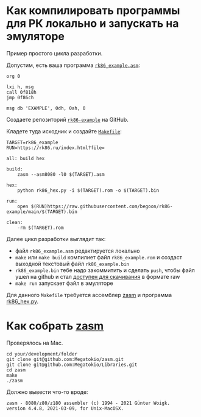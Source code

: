 # Как компилировать программы для РК локально и запускать на эмуляторе

Пример простого цикла разработки.

Допустим, есть ваша программа [`rk86_example.asm`](https://github.com/begoon/rk86-example/blob/main/rk86_example.asm):

    org 0
    
    lxi h, msg
    call 0f818h
    jmp 0f86ch
    
    msg db 'EXAMPLE', 0dh, 0ah, 0

Создаете репозиторий [`rk86-example`](https://github.com/begoon/rk86-example) на GitHub.

Кладете туда исходник и создайте [`Makefile`](https://github.com/begoon/rk86-example/blob/main/Makefile):

    TARGET=rk86_example
    RUN=https://rk86.ru/index.html?file=

    all: build hex

    build:
        zasm --asm8080 -l0 $(TARGET).asm

    hex:
        python rk86_hex.py -i $(TARGET).rom -o $(TARGET).bin

    run:
        open $(RUN)https://raw.githubusercontent.com/begoon/rk86-example/main/$(TARGET).bin

    clean:
        -rm $(TARGET).rom

Далее цикл разработки выглядит так:

  - файл `rk86_example.asm` редактируется локально
  - `make` или `make build` компилиет файл `rk86_example.rom` и создаст 
    выходной текстовый файл `rk86_example.bin`
  - `rk86_example.bin` тебе надо закоммитить и сделать `push`, чтобы файл
    ушел на github и стал [доступен для скачивания](https://raw.githubusercontent.com/begoon/rk86-example/main/rk86_example.bin) в формате raw
  - `make run` запускает файл в эмуляторе

Для данного `Makefile` требуется ассемблер [zasm](https://k1.spdns.de/Develop/Projects/zasm/Documentation/) и программа [rk86_hex.py](https://github.com/begoon/rk86-example/blob/main/rk86_hex.py).
# Как собрать [zasm](https://k1.spdns.de/Develop/Projects/zasm/Documentation/)

Проверялось на Mac.

    cd your/development/folder
    git clone git@github.com:Megatokio/zasm.git
    git clone git@github.com:Megatokio/Libraries.git
    cd zasm
    make
    ./zasm

Должно вывести что-то вроде:

    zasm - 8080/z80/z180 assembler (c) 1994 - 2021 Günter Woigk.
    version 4.4.8, 2021-03-09, for Unix-MacOSX.

